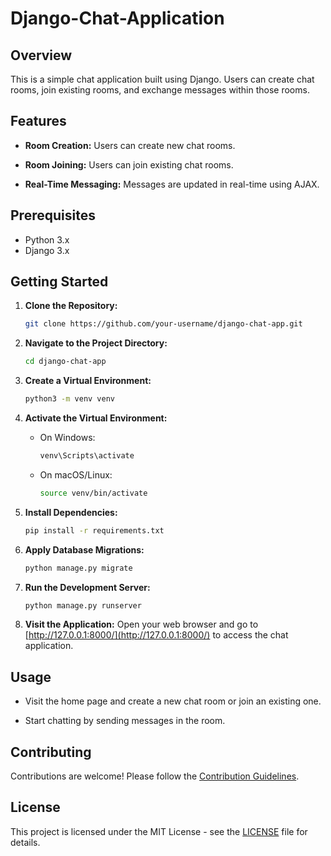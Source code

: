 # Django-Chat-Application

## Overview

This is a simple chat application built using Django. Users can create chat rooms, join existing rooms, and exchange messages within those rooms.

## Features

- **Room Creation:** Users can create new chat rooms.

- **Room Joining:** Users can join existing chat rooms.

- **Real-Time Messaging:** Messages are updated in real-time using AJAX.

## Prerequisites

- Python 3.x
- Django 3.x

## Getting Started

1. **Clone the Repository:**
    ```bash
    git clone https://github.com/your-username/django-chat-app.git
    ```

2. **Navigate to the Project Directory:**
    ```bash
    cd django-chat-app
    ```

3. **Create a Virtual Environment:**
    ```bash
    python3 -m venv venv
    ```

4. **Activate the Virtual Environment:**
    - On Windows:
        ```bash
        venv\Scripts\activate
        ```
    - On macOS/Linux:
        ```bash
        source venv/bin/activate
        ```

5. **Install Dependencies:**
    ```bash
    pip install -r requirements.txt
    ```

6. **Apply Database Migrations:**
    ```bash
    python manage.py migrate
    ```

7. **Run the Development Server:**
    ```bash
    python manage.py runserver
    ```

8. **Visit the Application:**
    Open your web browser and go to [http://127.0.0.1:8000/](http://127.0.0.1:8000/) to access the chat application.

## Usage

- Visit the home page and create a new chat room or join an existing one.

- Start chatting by sending messages in the room.

## Contributing

Contributions are welcome! Please follow the [Contribution Guidelines](CONTRIBUTING.md).

## License

This project is licensed under the MIT License - see the [LICENSE](LICENSE) file for details.
